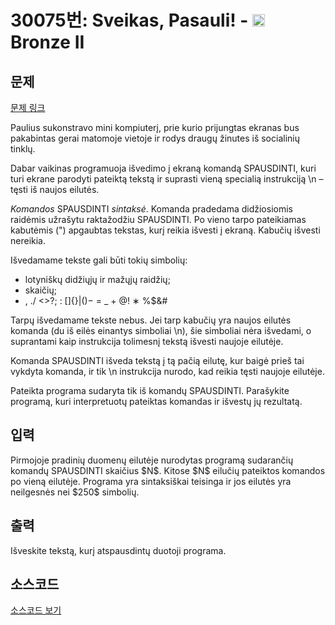 # 30075번: Sveikas, Pasauli! - <img src="https://static.solved.ac/tier_small/4.svg" style="height:20px" /> Bronze II

<!-- performance -->

<!-- 문제 제출 후 깃허브에 푸시를 했을 때 제출한 코드의 성능이 입력될 공간입니다.-->

<!-- end -->

## 문제

[문제 링크](https://boj.kr/30075)


<p>Paulius sukonstravo mini kompiuterį, prie kurio prijungtas ekranas bus pakabintas gerai matomoje vietoje ir rodys draugų žinutes iš socialinių tinklų.</p>

<p>Dabar vaikinas programuoja išvedimo į ekraną komandą SPAUSDINTI, kuri turi ekrane parodyti pateiktą tekstą ir suprasti vieną specialią instrukciją \n – tęsti iš naujos eilutės.</p>

<p><em>Komandos</em> SPAUSDINTI <em>sintaksė</em>. Komanda pradedama didžiosiomis raidėmis užrašytu raktažodžiu SPAUSDINTI. Po vieno tarpo pateikiamas kabutėmis (") apgaubtas tekstas, kurį reikia išvesti į ekraną. Kabučių išvesti nereikia.</p>

<p>Išvedamame tekste gali būti tokių simbolių:</p>

<ul>
<li>lotyniškų didžiųjų ir mažųjų raidžių;</li>
<li>skaičių;</li>
<li>, ./ &lt;&gt;?; : []{}|()− = _ + @! ∗ %$&amp;#</li>
</ul>

<p>Tarpų išvedamame tekste nebus. Jei tarp kabučių yra naujos eilutės komanda (du iš eilės einantys simboliai \n), šie simboliai nėra išvedami, o suprantami kaip instrukcija tolimesnį tekstą išvesti naujoje eilutėje.</p>

<p>Komanda SPAUSDINTI išveda tekstą į tą pačią eilutę, kur baigė prieš tai vykdyta komanda, ir tik \n instrukcija nurodo, kad reikia tęsti naujoje eilutėje.</p>

<p>Pateikta programa sudaryta tik iš komandų SPAUSDINTI. Parašykite programą, kuri interpretuotų pateiktas komandas ir išvestų jų rezultatą.</p>



## 입력


<p>Pirmojoje pradinių duomenų eilutėje nurodytas programą sudarančių komandų SPAUSDINTI skaičius $N$. Kitose $N$ eilučių pateiktos komandos po vieną eilutėje. Programa yra sintaksiškai teisinga ir jos eilutės yra neilgesnės nei $250$ simbolių.</p>



## 출력


<p>Išveskite tekstą, kurį atspausdintų duotoji programa.</p>



## 소스코드

[소스코드 보기](Sveikas,%20Pasauli!.cpp)